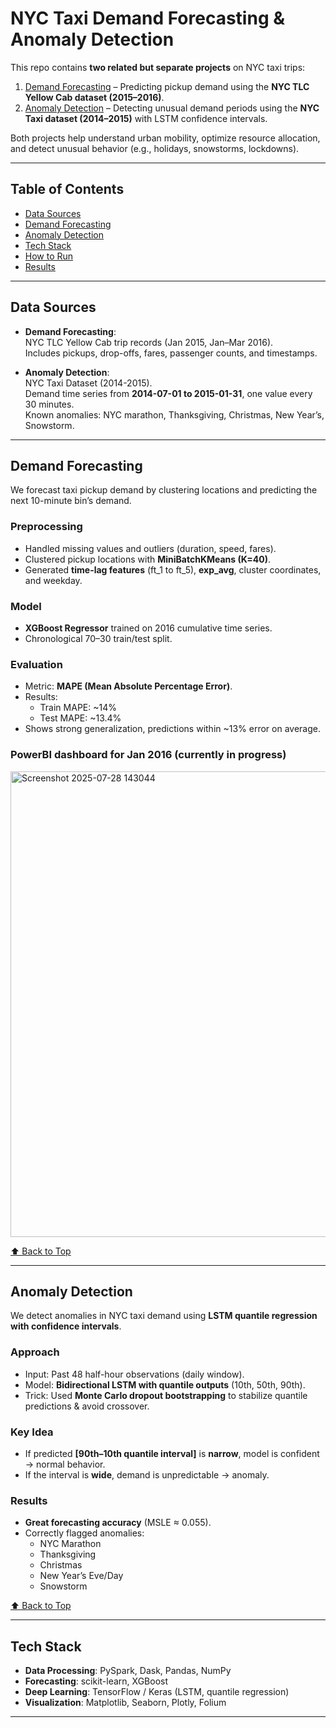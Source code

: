 # NYC Taxi Demand Forecasting & Anomaly Detection

This repo contains **two related but separate projects** on NYC taxi trips:  

1. [Demand Forecasting](#demand-forecasting) – Predicting pickup demand using the **NYC TLC Yellow Cab dataset (2015–2016)**.  
2. [Anomaly Detection](#anomaly-detection) – Detecting unusual demand periods using the **NYC Taxi dataset (2014–2015)** with LSTM confidence intervals.  

Both projects help understand urban mobility, optimize resource allocation, and detect unusual behavior (e.g., holidays, snowstorms, lockdowns).

---

## Table of Contents
- [Data Sources](#data-sources)
- [Demand Forecasting](#demand-forecasting)
- [Anomaly Detection](#anomaly-detection)
- [Tech Stack](#tech-stack)
- [How to Run](#how-to-run)
- [Results](#results)

---

## Data Sources
- **Demand Forecasting**:  
  NYC TLC Yellow Cab trip records (Jan 2015, Jan–Mar 2016).  
  Includes pickups, drop-offs, fares, passenger counts, and timestamps.  

- **Anomaly Detection**:  
  NYC Taxi Dataset (2014-2015).  
  Demand time series from **2014-07-01 to 2015-01-31**, one value every 30 minutes.  
  Known anomalies: NYC marathon, Thanksgiving, Christmas, New Year’s, Snowstorm.  

---

## Demand Forecasting
We forecast taxi pickup demand by clustering locations and predicting the next 10-minute bin’s demand.  

### Preprocessing
- Handled missing values and outliers (duration, speed, fares).  
- Clustered pickup locations with **MiniBatchKMeans (K=40)**.  
- Generated **time-lag features** (ft_1 to ft_5), **exp_avg**, cluster coordinates, and weekday.  

### Model
- **XGBoost Regressor** trained on 2016 cumulative time series.  
- Chronological 70–30 train/test split.  

### Evaluation
- Metric: **MAPE (Mean Absolute Percentage Error)**.  
- Results:  
  - Train MAPE: ~14%  
  - Test MAPE: ~13.4%  
- Shows strong generalization, predictions within ~13% error on average.
### PowerBI dashboard for Jan 2016 (currently in progress)
<img width="1321" height="745" alt="Screenshot 2025-07-28 143044" src="https://github.com/user-attachments/assets/cb419a40-948e-4106-b3ca-60cfccd1fbac" />

[⬆ Back to Top](#nyc-taxi-demand-forecasting--anomaly-detection)

---

## Anomaly Detection
We detect anomalies in NYC taxi demand using **LSTM quantile regression with confidence intervals**.  

### Approach
- Input: Past 48 half-hour observations (daily window).  
- Model: **Bidirectional LSTM with quantile outputs** (10th, 50th, 90th).  
- Trick: Used **Monte Carlo dropout bootstrapping** to stabilize quantile predictions & avoid crossover.  

### Key Idea
- If predicted **[90th–10th quantile interval]** is **narrow**, model is confident → normal behavior.  
- If the interval is **wide**, demand is unpredictable → anomaly.  

### Results
- **Great forecasting accuracy** (MSLE ≈ 0.055).  
- Correctly flagged anomalies:
  - NYC Marathon  
  - Thanksgiving  
  - Christmas  
  - New Year’s Eve/Day  
  - Snowstorm  

[⬆ Back to Top](#nyc-taxi-demand-forecasting--anomaly-detection)

---

## Tech Stack
- **Data Processing**: PySpark, Dask, Pandas, NumPy  
- **Forecasting**: scikit-learn, XGBoost  
- **Deep Learning**: TensorFlow / Keras (LSTM, quantile regression)  
- **Visualization**: Matplotlib, Seaborn, Plotly, Folium  

---
